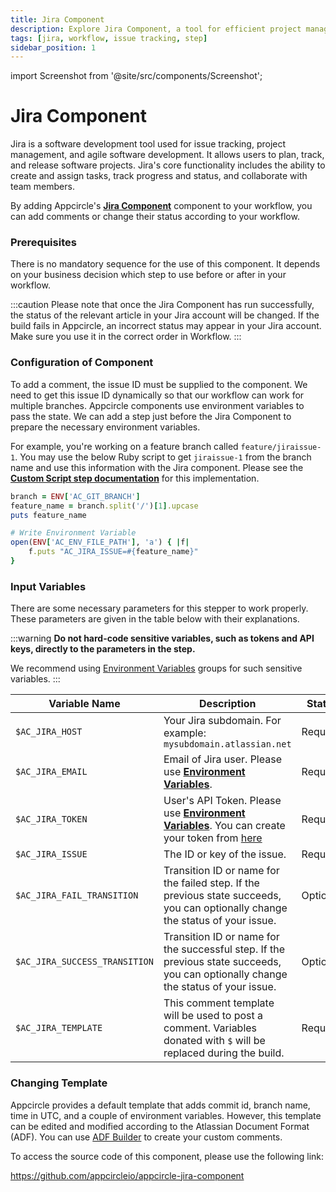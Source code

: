 ```yaml
---
title: Jira Component
description: Explore Jira Component, a tool for efficient project management and issue tracking. Enhance your workflow with Appcircle's integration.
tags: [jira, workflow, issue tracking, step]
sidebar_position: 1
---
```


import Screenshot from '@site/src/components/Screenshot';

# Jira Component

Jira is a software development tool used for issue tracking, project management, and agile software development. It allows users to plan, track, and release software projects. Jira's core functionality includes the ability to create and assign tasks, track progress and status, and collaborate with team members.

By adding Appcircle's [**Jira Component**](https://github.com/appcircleio/appcircle-jira-component/) component to your workflow, you can add comments or change their status according to your workflow.

<Screenshot url='https://cdn.appcircle.io/docs/assets/jira-component1.png' />

### Prerequisites

There is no mandatory sequence for the use of this component. It depends on your business decision which step to use before or after in your workflow.

:::caution
Please note that once the Jira Component has run successfully, the status of the relevant article in your Jira account will be changed. If the build fails in Appcircle, an incorrect status may appear in your Jira account. Make sure you use it in the correct order in Workflow.
:::

### Configuration of Component

To add a comment, the issue ID must be supplied to the component. We need to get this issue ID dynamically so that our workflow can work for multiple branches. Appcircle components use environment variables to pass the state. We can add a step just before the Jira Component to prepare the necessary environment variables.

For example, you're working on a feature branch called `feature/jiraissue-1`. You may use the below Ruby script to get `jiraissue-1` from the branch name and use this information with the Jira component. Please see the [**Custom Script step documentation**](/workflows/common-workflow-steps/build-and-test/custom-script) for this implementation.

```ruby
branch = ENV['AC_GIT_BRANCH']
feature_name = branch.split('/')[1].upcase
puts feature_name

# Write Environment Variable
open(ENV['AC_ENV_FILE_PATH'], 'a') { |f|
    f.puts "AC_JIRA_ISSUE=#{feature_name}"
}
```

### Input Variables

There are some necessary parameters for this stepper to work properly. These parameters are given in the table below with their explanations.

<Screenshot url='https://cdn.appcircle.io/docs/assets/BE3049-jiraInput.png' />

:::warning
**Do not hard-code sensitive variables, such as tokens and API keys, directly to the parameters in the step.**

We recommend using [Environment Variables](/environment-variables/) groups for such sensitive variables.
:::

| Variable Name                 | Description                                                                                                                                                                           | Status   |
| ----------------------------- | ------------------------------------------------------------------------------------------------------------------------------------------------------------------------------------- | -------- |
| `$AC_JIRA_HOST`               | Your Jira subdomain. For example: `mysubdomain.atlassian.net`                                                                                                                         | Required |
| `$AC_JIRA_EMAIL`              | Email of Jira user. Please use [**Environment Variables**](/environment-variables/).                                                                                                  | Required |
| `$AC_JIRA_TOKEN`              | User's API Token. Please use [**Environment Variables**](/environment-variables/). You can create your token from [here](https://id.atlassian.com/manage-profile/security/api-tokens) | Required |
| `$AC_JIRA_ISSUE`              | The ID or key of the issue.                                                                                                                                                           | Required |
| `$AC_JIRA_FAIL_TRANSITION`    | Transition ID or name for the failed step. If the previous state succeeds, you can optionally change the status of your issue.                                                        | Optional |
| `$AC_JIRA_SUCCESS_TRANSITION` | Transition ID or name for the successful step. If the previous state succeeds, you can optionally change the status of your issue.                                                    | Optional |
| `$AC_JIRA_TEMPLATE`           | This comment template will be used to post a comment. Variables donated with `$` will be replaced during the build.                                                                   | Required |

### Changing Template

Appcircle provides a default template that adds commit id, branch name, time in UTC, and a couple of environment variables. However, this template can be edited and modified according to the Atlassian Document Format (ADF). You can use [ADF Builder](https://developer.atlassian.com/cloud/jira/platform/apis/document/playground/) to create your custom comments.

To access the source code of this component, please use the following link:

https://github.com/appcircleio/appcircle-jira-component
